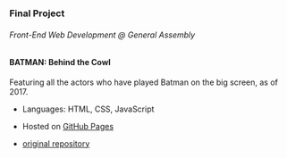 ### Final Project 
###### Front-End Web Development @ General Assembly

#### BATMAN: Behind the Cowl

Featuring all the actors who have played Batman on the big screen, as of 2017.

- Languages: HTML, CSS, JavaScript

- Hosted on [GitHub Pages](https://secretagentan.github.io)

- [original repository](https://github.com/secretagentan/fewd-final-project)
